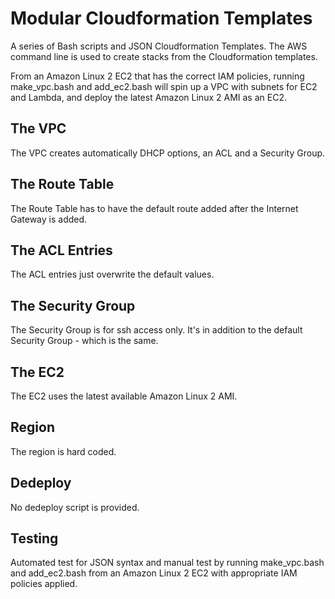 Modular Cloudformation Templates
================================

A series of Bash scripts and JSON Cloudformation Templates. The AWS command line is used to create stacks from the Cloudformation templates. 

From an Amazon Linux 2 EC2 that has the correct IAM policies, running make_vpc.bash and add_ec2.bash will spin up a VPC with subnets for EC2 and Lambda, and deploy the latest Amazon Linux 2 AMI as an EC2.


The VPC
-------
The VPC creates automatically DHCP options, an ACL and a Security Group. 


The Route Table
---------------
The Route Table has to have the default route added after the Internet Gateway is added. 


The ACL Entries
---------------
The ACL entries just overwrite the default values.


The Security Group
------------------
The Security Group is for ssh access only. It's in addition to the default Security Group - which is the same. 

The EC2
-------
The EC2 uses the latest available Amazon Linux 2 AMI. 

Region
------
The region is hard coded. 

Dedeploy
--------
No dedeploy script is provided. 

Testing
-------
Automated test for JSON syntax and manual test by running make_vpc.bash and add_ec2.bash from an Amazon Linux 2 EC2 with appropriate IAM policies applied.
